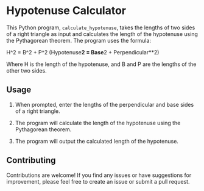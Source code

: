 # Hypotenuse Calculator

This Python program, `calculate_hypotenuse`, takes the lengths of two sides of a right triangle as input and calculates the length of the hypotenuse using the Pythagorean theorem. 
The program uses the formula:

H^2 = B^2 + P^2
(Hypotenuse**2 = Base**2 + Perpendicular**2)

Where H is the length of the hypotenuse, and B and P are the lengths of the other two sides.

## Usage

1. When prompted, enter the lengths of the perpendicular and base sides of a right triangle.

2. The program will calculate the length of the hypotenuse using the Pythagorean theorem.

3. The program will output the calculated length of the hypotenuse.


## Contributing

Contributions are welcome! If you find any issues or have suggestions for improvement, please feel free to create an issue or submit a pull request.
